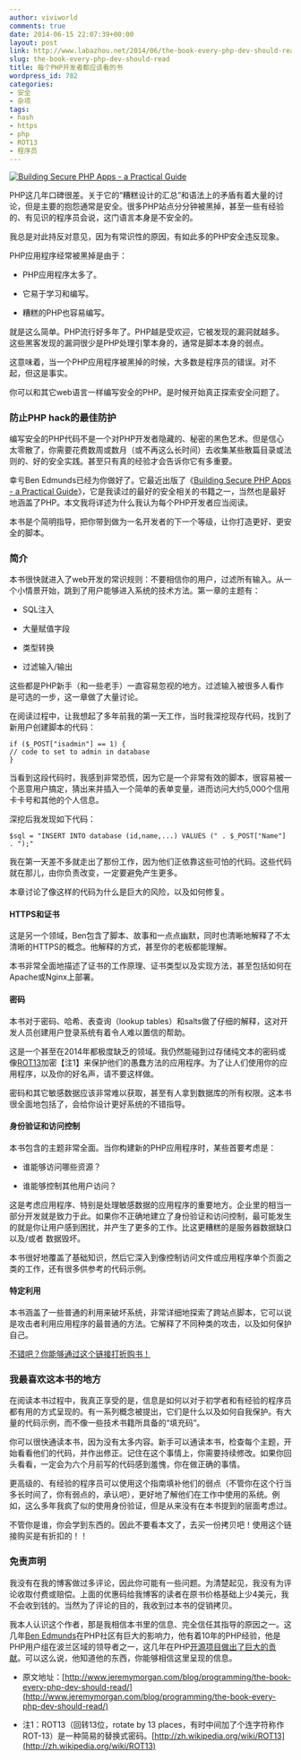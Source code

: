 ```yaml
---
author: viviworld
comments: true
date: 2014-06-15 22:07:39+00:00
layout: post
link: http://www.labazhou.net/2014/06/the-book-every-php-dev-should-read/
slug: the-book-every-php-dev-should-read
title: 每个PHP开发者都应该看的书
wordpress_id: 782
categories:
- 安全
- 杂项
tags:
- hash
- https
- php
- ROT13
- 程序员
---
```


[![Building Secure PHP Apps - a Practical Guide](http://www.labazhou.net/wp-content/uploads/2014/06/php-security-howto-2-687x1024.png)](http://www.labazhou.net/wp-content/uploads/2014/06/php-security-howto-2.png)

PHP这几年口碑很差。关于它的“糟糕设计的汇总”和语法上的矛盾有着大量的讨论，但是主要的抱怨通常是安全。很多PHP站点分分钟被黑掉，甚至一些有经验的、有见识的程序员会说，这门语言本身是不安全的。

我总是对此持反对意见，因为有常识性的原因，有如此多的PHP安全违反现象。

PHP应用程序经常被黑掉是由于：



	
  * PHP应用程序太多了。

	
  * 它易于学习和编写。

	
  * 糟糕的PHP也容易编写。


就是这么简单。PHP流行好多年了。PHP越是受欢迎，它被发现的漏洞就越多。这些黑客发现的漏洞很少是PHP处理引擎本身的，通常是脚本本身的弱点。

这意味着，当一个PHP应用程序被黑掉的时候，大多数是程序员的错误。对不起，但这是事实。

你可以和其它web语言一样编写安全的PHP。是时候开始真正探索安全问题了。


### 防止PHP hack的最佳防护


编写安全的PHP代码不是一个对PHP开发者隐藏的、秘密的黑色艺术。但是信心太零散了，你需要花费数周或数月（或不再这么长时间）去收集某些散篇目录或法则的、好的安全实践。甚至只有真的经验才会告诉你它有多重要。

幸亏Ben Edmunds已经为你做好了。它最近出版了《[Building Secure PHP Apps - a Practical Guide](http://buildingsecurephpapps.com/?coupon=jmorgan)》，它是我读过的最好的安全相关的书籍之一，当然也是最好地涵盖了PHP。本文我将详述为什么我认为每个PHP开发者应当阅读。

本书是个简明指导，把你带到做为一名开发者的下一个等级，让你打造更好、更安全的脚本。


### 简介


本书很快就进入了web开发的常识规则：不要相信你的用户，过滤所有输入。从一个小情景开始，跳到了用户能够进入系统的技术方法。第一章的主题有：



	
  * SQL注入

	
  * 大量赋值字段

	
  * 类型转换

	
  * 过滤输入/输出


这些都是PHP新手（和一些老手）一直容易忽视的地方。过滤输入被很多人看作是可选的一步，这一章做了大量讨论。

在阅读过程中，让我想起了多年前我的第一天工作，当时我深挖现存代码，找到了新用户创建脚本的代码：

    
    if ($_POST["isadmin"] == 1) {
    // code to set to admin in database 
    }


当看到这段代码时，我感到非常恐慌，因为它是一个非常有效的脚本，很容易被一个恶意用户搞定，猜出来并插入一个简单的表单变量，进而访问大约5,000个信用卡卡号和其他的个人信息。

深挖后我发现如下代码：

    
    $sql = "INSERT INTO database (id,name,...) VALUES (" . $_POST["Name"] . ");"


我在第一天差不多就走出了那份工作，因为他们正依靠这些可怕的代码。这些代码就在那儿，由你负责改变，一定要避免产生更多。

本章讨论了像这样的代码为什么是巨大的风险，以及如何修复。


#### HTTPS和证书


这是另一个领域，Ben包含了脚本、故事和一点点幽默，同时也清晰地解释了不太清晰的HTTPS的概念。他解释的方式，甚至你的老板都能理解。

本书非常全面地描述了证书的工作原理、证书类型以及实现方法，甚至包括如何在Apache或Nginx上部署。


#### 密码


本书对于密码、哈希、表查询（lookup tables）和salts做了仔细的解释，这对开发人员创建用户登录系统有着令人难以置信的帮助。

这是一个甚至在2014年都极度缺乏的领域。我仍然能碰到过存储纯文本的密码或像[ROT13](http://en.wikipedia.org/wiki/ROT13)加密【注1】来保护他们的愚蠢方法的应用程序。为了让人们使用你的应用程序，以及你的好名声，请不要这样做。

密码和其它敏感数据应该非常难以获取，甚至有人拿到数据库的所有权限。这本书很全面地包括了，会给你设计更好系统的不错指导。


#### 身份验证和访问控制


本书包含的主题非常全面。当你构建新的PHP应用程序时，某些首要考虑是：



	
  * 谁能够访问哪些资源？

	
  * 谁能够控制其他用户访问？


这是考虑应用程序、特别是处理敏感数据的应用程序的重要地方。企业里的相当一部分开发就是致力于此。如果你不正确地建立了身份验证和访问控制，最可能发生的就是你让用户感到困扰，并产生了更多的工作。比这更糟糕的是服务器数据缺口 以及/或者 数据毁坏。

本书很好地覆盖了基础知识，然后它深入到像控制访问文件或应用程序单个页面之类的工作，还有很多供参考的代码示例。


#### 特定利用


本书涵盖了一些普通的利用来破坏系统，非常详细地探索了跨站点脚本，它可以说是攻击者利用应用程序的最普通的方法。它解释了不同种类的攻击，以及如何保护自己。

[不错吧？你能够通过这个链接打折购书！](http://buildingsecurephpapps.com/?coupon=jmorgan)


### 我最喜欢这本书的地方


在阅读本书过程中，我真正享受的是，信息是如何以对于初学者和有经验的程序员都有用的方式呈现的。有一系列概念被提出，它们是什么以及如何自我保护。有大量的代码示例，而不像一些技术书籍所具备的“填充码”。

你可以很快通读本书，因为没有太多内容。新手可以通读本书，检查每个主题，开始看看他们的代码，并作出修正。记住在这个事情上，你需要持续修改。如果你回头看看，一定会为六个月前写的代码感到羞愧，你在做正确的事情。

更高级的、有经验的程序员可以使用这个指南填补他们的弱点（不管你在这个行当多长时间了，你有弱点的，承认吧），更好地了解他们在工作中使用的系统。例如，这么多年我疯了似的使用身份验证，但是从来没有在本书提到的层面考虑过。

不管你是谁，你会学到东西的。因此不要看本文了，去买一份拷贝吧！使用这个链接购买是有折扣的！！


### 免责声明


我没有在我的博客做过多评论，因此你可能有一些问题。为清楚起见，我没有为评论收取付费或赔偿。上面的优惠码给我博客的读者在原书价格基础上少4美元，我不会收到钱的。当然为了评论的目的，我收到过本书的促销拷贝。

我本人认识这个作者，那是我相信本书里的信息、完全信任其指导的原因之一。这几年[Ben Edmunds](http://benedmunds.com/)在PHP社区有巨大的影响力，他有着10年的PHP经验，他是PHP用户组在波兰区域的领导者之一，这几年在PHP[开源项目做出了巨大的贡献](http://benedmunds.com/code.html)。可以这么说，他知道他的东西，你能够相信这里呈现的信息。



	
  * 原文地址：[http://www.jeremymorgan.com/blog/programming/the-book-every-php-dev-should-read/](http://www.jeremymorgan.com/blog/programming/the-book-every-php-dev-should-read/)

	
  * 注1：ROT13（回转13位，rotate by 13 places，有时中间加了个连字符称作ROT-13）是一种简易的替换式密码。[http://zh.wikipedia.org/wiki/ROT13](http://zh.wikipedia.org/wiki/ROT13)


